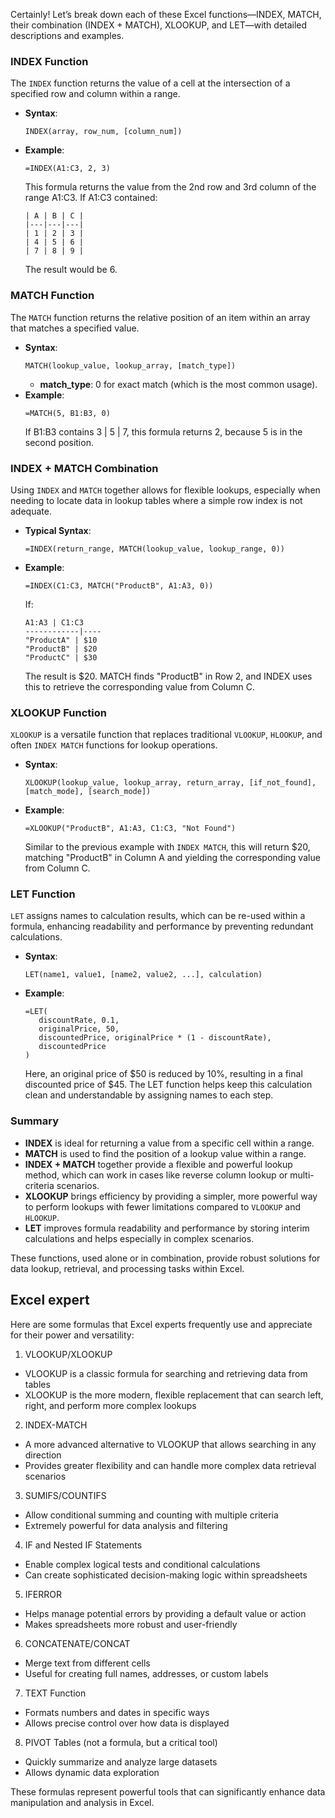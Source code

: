 Certainly! Let’s break down each of these Excel functions—INDEX, MATCH, their combination (INDEX + MATCH), XLOOKUP, and LET—with detailed descriptions and examples.

### INDEX Function
The `INDEX` function returns the value of a cell at the intersection of a specified row and column within a range.

- **Syntax**:
  ```excel
  INDEX(array, row_num, [column_num])
  ```
- **Example**:
  ```excel
  =INDEX(A1:C3, 2, 3)
  ```
  This formula returns the value from the 2nd row and 3rd column of the range A1:C3. If A1:C3 contained:
  ```
  | A | B | C |
  |---|---|---|
  | 1 | 2 | 3 |
  | 4 | 5 | 6 |
  | 7 | 8 | 9 |
  ```
  The result would be 6.

### MATCH Function
The `MATCH` function returns the relative position of an item within an array that matches a specified value.

- **Syntax**:
  ```excel
  MATCH(lookup_value, lookup_array, [match_type])
  ```
  - **match_type**: 0 for exact match (which is the most common usage).
- **Example**:
  ```excel
  =MATCH(5, B1:B3, 0)
  ```
  If B1:B3 contains 3 | 5 | 7, this formula returns 2, because 5 is in the second position.

### INDEX + MATCH Combination
Using `INDEX` and `MATCH` together allows for flexible lookups, especially when needing to locate data in lookup tables where a simple row index is not adequate.

- **Typical Syntax**:
  ```excel
  =INDEX(return_range, MATCH(lookup_value, lookup_range, 0))
  ```
- **Example**:
  ```excel
  =INDEX(C1:C3, MATCH("ProductB", A1:A3, 0))
  ```
  If:
  ```
  A1:A3 | C1:C3
  ------------|----
  "ProductA" | $10
  "ProductB" | $20
  "ProductC" | $30
  ```
  The result is $20. MATCH finds "ProductB" in Row 2, and INDEX uses this to retrieve the corresponding value from Column C.

### XLOOKUP Function
`XLOOKUP` is a versatile function that replaces traditional `VLOOKUP`, `HLOOKUP`, and often `INDEX MATCH` functions for lookup operations.

- **Syntax**:
  ```excel
  XLOOKUP(lookup_value, lookup_array, return_array, [if_not_found], [match_mode], [search_mode])
  ```
- **Example**:
  ```excel
  =XLOOKUP("ProductB", A1:A3, C1:C3, "Not Found")
  ```
  Similar to the previous example with `INDEX MATCH`, this will return $20, matching "ProductB" in Column A and yielding the corresponding value from Column C.

### LET Function
`LET` assigns names to calculation results, which can be re-used within a formula, enhancing readability and performance by preventing redundant calculations.

- **Syntax**:
  ```excel
  LET(name1, value1, [name2, value2, ...], calculation)
  ```
- **Example**:
  ```excel
  =LET(
     discountRate, 0.1,
     originalPrice, 50,
     discountedPrice, originalPrice * (1 - discountRate),
     discountedPrice
  )
  ```
  Here, an original price of $50 is reduced by 10%, resulting in a final discounted price of $45. The LET function helps keep this calculation clean and understandable by assigning names to each step.

### Summary
- **INDEX** is ideal for returning a value from a specific cell within a range.
- **MATCH** is used to find the position of a lookup value within a range.
- **INDEX + MATCH** together provide a flexible and powerful lookup method, which can work in cases like reverse column lookup or multi-criteria scenarios.
- **XLOOKUP** brings efficiency by providing a simpler, more powerful way to perform lookups with fewer limitations compared to `VLOOKUP` and `HLOOKUP`.
- **LET** improves formula readability and performance by storing interim calculations and helps especially in complex scenarios.

These functions, used alone or in combination, provide robust solutions for data lookup, retrieval, and processing tasks within Excel.

## Excel expert
Here are some formulas that Excel experts frequently use and appreciate for their power and versatility:

1. VLOOKUP/XLOOKUP
- VLOOKUP is a classic formula for searching and retrieving data from tables
- XLOOKUP is the more modern, flexible replacement that can search left, right, and perform more complex lookups

2. INDEX-MATCH
- A more advanced alternative to VLOOKUP that allows searching in any direction
- Provides greater flexibility and can handle more complex data retrieval scenarios

3. SUMIFS/COUNTIFS
- Allow conditional summing and counting with multiple criteria
- Extremely powerful for data analysis and filtering

4. IF and Nested IF Statements
- Enable complex logical tests and conditional calculations
- Can create sophisticated decision-making logic within spreadsheets

5. IFERROR
- Helps manage potential errors by providing a default value or action
- Makes spreadsheets more robust and user-friendly

6. CONCATENATE/CONCAT
- Merge text from different cells
- Useful for creating full names, addresses, or custom labels

7. TEXT Function
- Formats numbers and dates in specific ways
- Allows precise control over how data is displayed

8. PIVOT Tables (not a formula, but a critical tool)
- Quickly summarize and analyze large datasets
- Allows dynamic data exploration

These formulas represent powerful tools that can significantly enhance data manipulation and analysis in Excel.​​​​​​​​​​​​​​​​